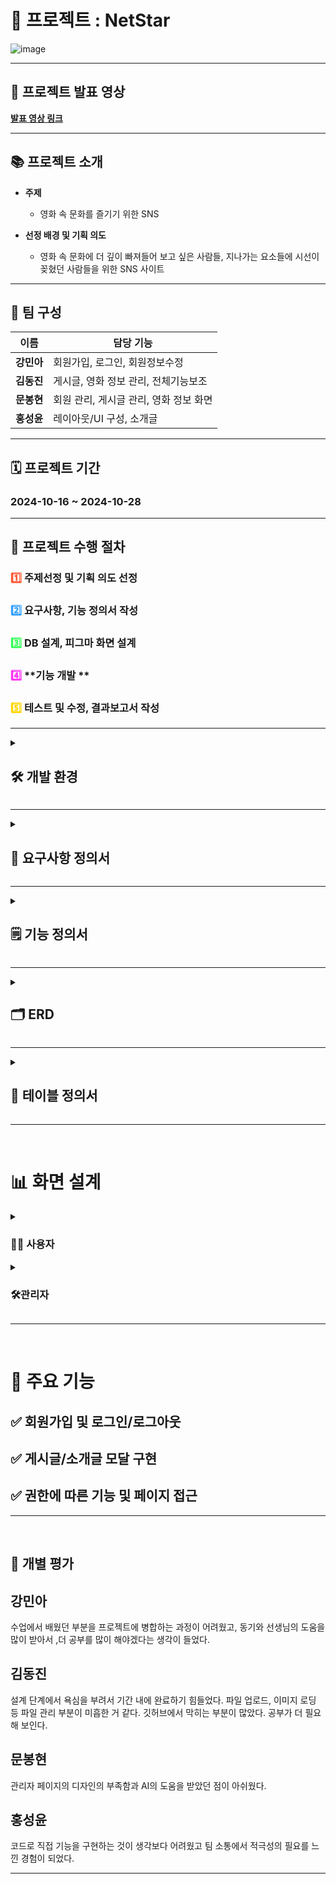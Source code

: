 # 🎥 **프로젝트 : NetStar**

![image](https://github.com/user-attachments/assets/a7e9584d-44b8-4213-bf13-9c3dc7c9de45)



---

## 🎥 **프로젝트 발표 영상**  
<a href="https://youtu.be/tROcWjKgmTU?si=jT7TXKWd8OXaBon-" target="_blank">**발표 영상 링크**</a>

---

## 📚 **프로젝트 소개**
- **주제**
    - 영화 속 문화를 즐기기 위한 SNS
    
- **선정 배경 및 기획 의도**
    -  영화 속 문화에 더 깊이 빠져들어 보고 싶은 사람들, 지나가는 요소들에 시선이 꽂혔던 사람들을 위한 SNS 사이트
    
---

## 👥 **팀 구성**
| **이름**   | **담당 기능**                       |
|-----------|----------------------------------|
| **강민아** | 회원가입, 로그인, 회원정보수정 |
| **김동진** | 게시글, 영화 정보 관리, 전체기능보조 |
| **문봉현** | 회원 관리, 게시글 관리, 영화 정보 화면  |
| **홍성윤** | 레이아웃/UI 구성, 소개글 |

---

## 🗓️ **프로젝트 기간**
###  **2024-10-16 ~ 2024-10-28**

---
## 🚀 **프로젝트 수행 절차**
 ### <span style="color:#FF5733;">1️⃣</span> **주제선정 및 기획 의도 선정**  
 ### <span style="color:#33A1FF;">2️⃣</span> **요구사항, 기능 정의서 작성**  
 ### <span style="color:#33FF57;">3️⃣</span> **DB 설계, 피그마 화면 설계**  
 ### <span style="color:#FF33F6;">4️⃣</span> **기능 개발 **  
 ### <span style="color:#FFD700;">5️⃣</span> **테스트 및 수정, 결과보고서 작성**


---

<details>
<summary><h2>🛠️ <strong>개발 환경</strong></h2></summary>
  
  
  ![image](https://github.com/user-attachments/assets/1cfc0400-5d5f-4bc4-8576-62a5df548cc6)

</details>


---

<details>
<summary><h2>📑 <strong>요구사항 정의서</strong></h2></summary>
  
   ![image](https://github.com/user-attachments/assets/6b4ea707-a130-44b6-b6e4-b075bd58ada7)
</details>



---

<details>
<summary><h2>🗒️ <strong>기능 정의서</strong></h2></summary>
  
  ![image](https://github.com/user-attachments/assets/6c2567ac-311a-4c91-942e-78efc60e736a)
  ![image](https://github.com/user-attachments/assets/4b734027-7a78-464b-9d2b-e80753845417)
  ![image](https://github.com/user-attachments/assets/56eb3a57-564a-4709-815f-a94bc0585cdd)
  ![image](https://github.com/user-attachments/assets/9d6fe3d6-bb45-4f49-ac62-823ee5840872)

</details>



---

<details>
<summary><h2>🗂️ <strong>ERD</strong></h2></summary>
  
 ![image](https://github.com/user-attachments/assets/119fd5e7-db40-4377-a8cf-95e2704693b0)

</details>

---

<details>
  <summary><h2>📃 <strong>테이블 정의서</strong></h2></summary>

  **users**  
  ![image](https://github.com/user-attachments/assets/4e0c97c4-7e48-4ca8-a41b-625d3bb49eb6)


  **rules**  
  ![image](https://github.com/user-attachments/assets/bef8e83e-000f-4c14-b12f-03a814496d36)


  **posts**  
  ![image](https://github.com/user-attachments/assets/19c78c63-fa27-4db1-8493-e882e4238260)


  **files**  
  ![image](https://github.com/user-attachments/assets/9f549975-621c-4767-b26a-ed894edc7e23)


  **replies**  
  ![image](https://github.com/user-attachments/assets/2b903ba9-ad2c-4e0e-bffb-9ed76670496b)


  **tokens**  
  ![image](https://github.com/user-attachments/assets/14992b2f-10db-4be2-853a-dd9d896a0788)


  **movies**  
  ![image](https://github.com/user-attachments/assets/74c77eda-1f15-4003-b858-2907c0f7d6e9)


  **keywords**  
  ![image](https://github.com/user-attachments/assets/4705fda0-aef2-4ee7-bc7d-693afdd0add0)

</details>                                                                                                                    

---
&nbsp;
# 📊 **화면 설계**

<details>
  <summary><h3>👨‍💻 <strong>사용자</strong></h3></summary>

![image](https://github.com/user-attachments/assets/d60cf186-d21b-42a4-ab31-4307a7b56f10)
![image](https://github.com/user-attachments/assets/d08327eb-b5f0-46a5-aacc-5b37a245ee78)
![image](https://github.com/user-attachments/assets/b313e903-cdb1-4fb4-b062-bfd76b2e8e2a)
![image](https://github.com/user-attachments/assets/f580fb55-ee95-4edd-8dbe-30947e69bbe6)
![image](https://github.com/user-attachments/assets/c7dfcb24-168b-4ca3-a0c6-02e5dc169a39)
![image](https://github.com/user-attachments/assets/6e6db105-b726-40e4-97cf-be9fddf63fff)


</details>

<details>
  <summary><h3>🛠️<strong>관리자</strong></h3></summary>

![image](https://github.com/user-attachments/assets/3627212d-cbb8-4726-80bd-6c680fc5b21a)
![image](https://github.com/user-attachments/assets/4bf0a1f3-8cf5-4ba4-a597-93dc9accf0cc)
![image](https://github.com/user-attachments/assets/924b98bc-163d-4381-a924-ec241b514172)
![image](https://github.com/user-attachments/assets/1cd423c9-2e35-4c23-b20c-89042d1cf74a)
![image](https://github.com/user-attachments/assets/45d0a623-6bbe-4ffb-9278-c68b1ef1d9a1)
![image](https://github.com/user-attachments/assets/36ac3217-61da-435a-94a3-fa9b86096e1d)
![image](https://github.com/user-attachments/assets/12c4096a-bd48-4bf8-a085-e63c660290ef)


</details>



---

&nbsp;
# 🎯 **주요 기능**
## ✅ 회원가입 및 로그인/로그아웃  
## ✅ 게시글/소개글 모달 구현 
## ✅ 권한에 따른 기능 및 페이지 접근


---


&nbsp;
<h2>📝 <strong>개별 평가</strong></h2>

## 강민아
수업에서 배웠던 부분을 프로젝트에 병합하는 과정이 어려웠고, 동기와 선생님의 도움을 많이 받아서 ,더 공부를 많이 해야겠다는 생각이 들었다.



## 김동진
설계 단계에서 욕심을 부려서 기간 내에 완료하기 힘들었다.  파일 업로드, 이미지 로딩 등 파일 관리 부분이 미흡한 거 같다. 깃허브에서 막히는 부분이 많았다. 공부가 더 필요해 보인다.



## 문봉현
관리자 페이지의 디자인의 부족함과 AI의 도움을 받았던 점이 아쉬웠다.



## 홍성윤
코드로 직접 기능을 구현하는 것이 생각보다 어려웠고 팀 소통에서 적극성의 필요를 느낀 경험이 되었다.


---


  





